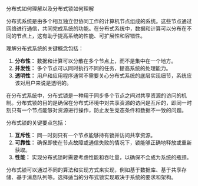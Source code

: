 分布式如何理解以及分布式锁如何理解

分布式系统是由多个相互独立但协同工作的计算机节点组成的系统。这些节点通过网络进行通信，共同完成系统的功能。在分布式系统中，数据和计算可以分布在不同的节点上，这有助于提高系统的性能、可扩展性和容错性。

理解分布式系统的关键概念包括：

1. **分布性：** 数据和计算可以分散在多个节点上，而不是集中在一个地方。
2. **并发性：** 多个节点可以同时执行不同的任务，提高系统的处理能力。
3. **透明性：** 用户和应用程序通常不需要关心分布式系统的底层实现细节，系统应该对用户来说是透明的。

在分布式系统中，分布式锁是一种用于同步多个节点之间对共享资源的访问的机制。分布式锁的目的是确保在分布式环境中对共享资源的访问是互斥的，即同一时刻只有一个节点能够对资源进行操作，防止发生竞态条件和数据不一致的问题。

分布式锁的关键要点包括：

1. **互斥性：** 同一时刻只有一个节点能够持有锁并访问共享资源。
2. **可靠性：** 确保即使在节点故障或通信失败的情况下，锁能够正确地释放或重新获取。
3. **性能：** 实现分布式锁时需要考虑性能和吞吐量，以确保不会成为系统的瓶颈。

分布式锁可以通过不同的算法和实现方式来实现，例如基于数据库、基于共享存储、基于消息队列等。选择适当的分布式锁实现取决于系统的要求和架构。